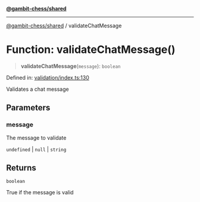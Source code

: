 [**@gambit-chess/shared**](../README.md)

***

[@gambit-chess/shared](../globals.md) / validateChatMessage

# Function: validateChatMessage()

> **validateChatMessage**(`message`): `boolean`

Defined in: [validation/index.ts:130](https://github.com/cango91/gambit-chess/blob/b8ea13e4976c99c29d095eae7bc504b86f9add51/shared/src/validation/index.ts#L130)

Validates a chat message

## Parameters

### message

The message to validate

`undefined` | `null` | `string`

## Returns

`boolean`

True if the message is valid
